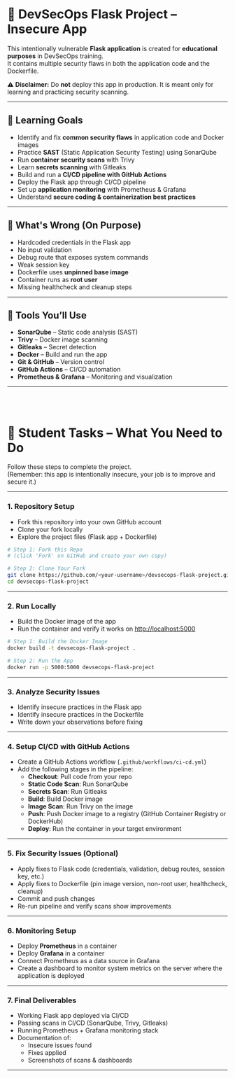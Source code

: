 # 🔐 DevSecOps Flask Project – Insecure App

This intentionally vulnerable **Flask application** is created for **educational purposes** in DevSecOps training.  
It contains multiple security flaws in both the application code and the Dockerfile.  

⚠️ **Disclaimer:** Do **not** deploy this app in production. It is meant only for learning and practicing security scanning.

---
## 🎯 Learning Goals

- Identify and fix **common security flaws** in application code and Docker images  
- Practice **SAST** (Static Application Security Testing) using SonarQube  
- Run **container security scans** with Trivy  
- Learn **secrets scanning** with Gitleaks  
- Build and run a **CI/CD pipeline with GitHub Actions**  
- Deploy the Flask app through CI/CD pipeline  
- Set up **application monitoring** with Prometheus & Grafana  
- Understand **secure coding & containerization best practices**

---
## 🚩 What's Wrong (On Purpose)

- Hardcoded credentials in the Flask app  
- No input validation  
- Debug route that exposes system commands  
- Weak session key  
- Dockerfile uses **unpinned base image**  
- Container runs as **root user**  
- Missing healthcheck and cleanup steps  

---
## 🧪 Tools You’ll Use

- **SonarQube** – Static code analysis (SAST)  
- **Trivy** – Docker image scanning  
- **Gitleaks** – Secret detection  
- **Docker** – Build and run the app  
- **Git & GitHub** – Version control  
- **GitHub Actions** – CI/CD automation  
- **Prometheus & Grafana** – Monitoring and visualization  

---


<br><br>




# 📝 Student Tasks – What You Need to Do

Follow these steps to complete the project.  
(Remember: this app is intentionally insecure, your job is to improve and secure it.)

---
### 1. Repository Setup
- Fork this repository into your own GitHub account  
- Clone your fork locally  
- Explore the project files (Flask app + Dockerfile)  

```bash
# Step 1: Fork this Repo
# (click 'Fork' on GitHub and create your own copy)

# Step 2: Clone Your Fork
git clone https://github.com/<your-username>/devsecops-flask-project.git
cd devsecops-flask-project

```

---
### 2. Run Locally
- Build the Docker image of the app  
- Run the container and verify it works on [http://localhost:5000](http://localhost:5000)  
```bash
# Step 1: Build the Docker Image
docker build -t devsecops-flask-project .

# Step 2: Run the App
docker run -p 5000:5000 devsecops-flask-project
```
---
### 3. Analyze Security Issues
- Identify insecure practices in the Flask app  
- Identify insecure practices in the Dockerfile  
- Write down your observations before fixing  

---
### 4. Setup CI/CD with GitHub Actions
- Create a GitHub Actions workflow (`.github/workflows/ci-cd.yml`)  
- Add the following stages in the pipeline:
  - **Checkout**: Pull code from your repo  
  - **Static Code Scan**: Run SonarQube  
  - **Secrets Scan**: Run Gitleaks  
  - **Build**: Build Docker image  
  - **Image Scan**: Run Trivy on the image  
  - **Push**: Push Docker image to a registry (GitHub Container Registry or DockerHub)  
  - **Deploy**: Run the container in your target environment  

---
### 5. Fix Security Issues (Optional)
- Apply fixes to Flask code (credentials, validation, debug routes, session key, etc.)  
- Apply fixes to Dockerfile (pin image version, non-root user, healthcheck, cleanup)  
- Commit and push changes  
- Re-run pipeline and verify scans show improvements  

---
### 6. Monitoring Setup
- Deploy **Prometheus** in a container  
- Deploy **Grafana** in a container  
- Connect Prometheus as a data source in Grafana  
- Create a dashboard to monitor system metrics on the server where the application is deployed

---
### 7. Final Deliverables
- Working Flask app deployed via CI/CD  
- Passing scans in CI/CD (SonarQube, Trivy, Gitleaks)  
- Running Prometheus + Grafana monitoring stack  
- Documentation of:
  - Insecure issues found  
  - Fixes applied  
  - Screenshots of scans & dashboards  

---
